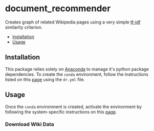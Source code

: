 # document_recommender
Creates graph of related Wikipedia pages using a very simple [tf-idf](https://en.wikipedia.org/wiki/Tf%E2%80%93idf) similarity criterion.

* [Installation](#installation)
* [Usage](#usage)

<a name="installation"/>

## Installation
This package relies solely on [Anaconda](https://www.anaconda.com/) to manage it's python package dependencies.
To create the `conda` environment, follow the instructions listed on this [page](https://conda.io/docs/user-guide/tasks/manage-environments.html#creating-an-environment-from-an-environment-yml-file) using the `dr.yml` file.

<a name="usage"/>

## Usage
Once the `conda` environment is created, activate the environment by following the system-specific instructions on this [page](https://conda.io/docs/user-guide/tasks/manage-environments.html#creating-an-environment-from-an-environment-yml-file).

### Download Wiki Data
